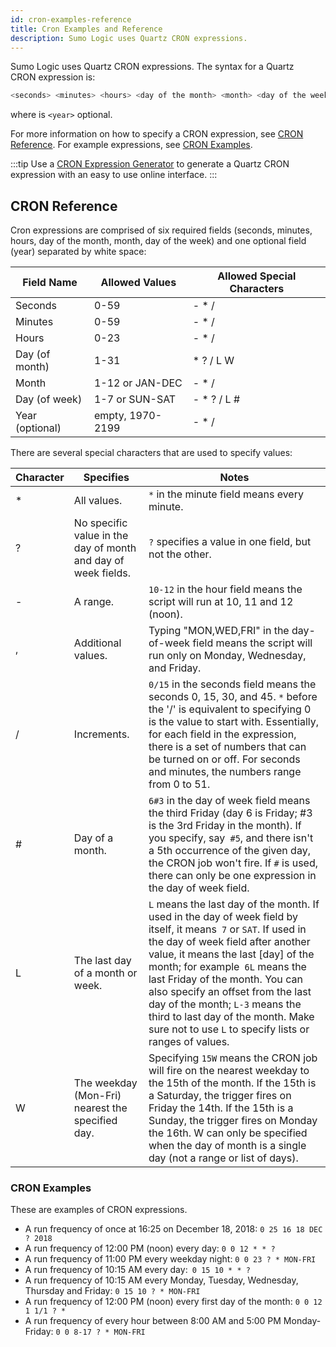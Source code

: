 ```yaml
---
id: cron-examples-reference
title: Cron Examples and Reference
description: Sumo Logic uses Quartz CRON expressions.
---
```


Sumo Logic uses Quartz CRON expressions. The syntax for a Quartz
CRON expression is:

```bash
<seconds> <minutes> <hours> <day of the month> <month> <day of the week> <year>
```

where is `<year>` optional.

For more information on how to specify a CRON expression, see [CRON Reference](#cron-reference). For example expressions, see [CRON Examples](#cron-examples).

:::tip
Use a [CRON Expression Generator](https://www.freeformatter.com/cron-expression-generator-quartz.html) to generate a Quartz CRON expression with an easy to use online interface.
:::

## CRON Reference 

Cron expressions are comprised of six required fields (seconds, minutes, hours, day of the month, month, day of the week) and one optional field (year) separated by white space:

| Field Name |  Allowed Values | Allowed Special Characters |
|-----------------|--------------------|--------------------------------|
| Seconds         | 0-59               | \- \* /                        |
| Minutes         | 0-59               | \- \* /                        |
| Hours           | 0-23               | \- \* /                        |
| Day (of month)  | 1-31               | \* ? / L W                     |
| Month           | 1-12 or JAN-DEC    | \- \* /                        |
| Day (of week)   | 1-7 or SUN-SAT     | \- \* ? / L #                  |
| Year (optional) | empty, 1970-2199   | \- \* /                        |

There are several special characters that are used to specify values:

| Character |  Specifies | Notes |
|--|--|--|
| \* | All values. | `*` in the minute field means every minute. |
| ? | No specific value in the day of month and day of week fields. | `?` specifies a value in one field, but not the other. |
| \- | A range. | `10-12` in the hour field means the script will run at 10, 11 and 12 (noon). |
| , | Additional values. | Typing "MON,WED,FRI" in the day-of-week field means the script will run only on Monday, Wednesday, and Friday. |
| / | Increments. | `0/15` in the seconds field means the seconds 0, 15, 30, and 45. `*` before the '/' is equivalent to specifying 0 is the value to start with. Essentially, for each field in the expression, there is a set of numbers that can be turned on or off. For seconds and minutes, the numbers range from 0 to 51. |
| # | Day of a month. | `6#3` in the day of week field means the third Friday (day 6 is Friday; #3 is the 3rd Friday in the month). If you specify, say` #5`, and there isn't a 5th occurrence of the given day, the CRON job won't fire. If `#` is used, there can only be one expression in the day of week field. |
| L | The last day of a month or week. | `L` means the last day of the month. If used in the day of week field by itself, it means` 7` or `SAT`. If used in the day of week field after another value, it means the last \[day\] of the month; for example` 6L` means the last Friday of the month. You can also specify an offset from the last day of the month; `L-3` means the third to last day of the month. Make sure not to use `L` to specify lists or ranges of values. |
| W | The weekday (Mon-Fri) nearest the specified day. | Specifying `15W` means the CRON job will fire on the nearest weekday to the 15th of the month. If the 15th is a Saturday, the trigger fires on Friday the 14th. If the 15th is a Sunday, the trigger fires on Monday the 16th. W can only be specified when the day of month is a single day (not a range or list of days). |

### CRON Examples

These are examples of CRON expressions.

* A run frequency of once at 16:25 on December 18, 2018: `0 25 16 18 DEC ? 2018`
* A run frequency of 12:00 PM (noon) every day: `0 0 12 * * ?`
* A run frequency of 11:00 PM every weekday night: `0 0 23 ? * MON-FRI`
* A run frequency of 10:15 AM every day:` 0 15 10 * * ?`
* A run frequency of 10:15 AM every Monday, Tuesday, Wednesday, Thursday and Friday: `0 15 10 ? * MON-FRI`
* A run frequency of 12:00 PM (noon) every first day of the month: `0 0 12 1 1/1 ? *`
* A run frequency of every hour between 8:00 AM and 5:00 PM Monday-Friday: `0 0 8-17 ? * MON-FRI`
